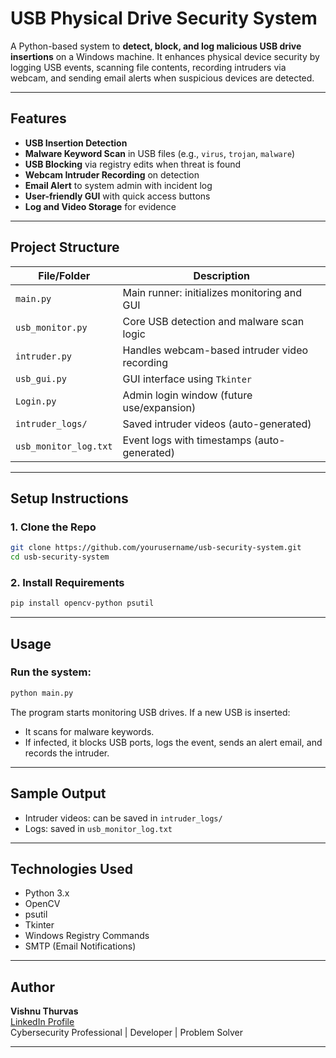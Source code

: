 #  USB Physical Drive Security System

A Python-based system to **detect, block, and log malicious USB drive insertions** on a Windows machine. It enhances physical device security by logging USB events, scanning file contents, recording intruders via webcam, and sending email alerts when suspicious devices are detected.

---

## Features

- **USB Insertion Detection**
- **Malware Keyword Scan** in USB files (e.g., `virus`, `trojan`, `malware`)
- **USB Blocking** via registry edits when threat is found
- **Webcam Intruder Recording** on detection
- **Email Alert** to system admin with incident log
- **User-friendly GUI** with quick access buttons
- **Log and Video Storage** for evidence

---

## Project Structure

| File/Folder         | Description |
|---------------------|-------------|
| `main.py`           | Main runner: initializes monitoring and GUI |
| `usb_monitor.py`    | Core USB detection and malware scan logic |
| `intruder.py`       | Handles webcam-based intruder video recording |
| `usb_gui.py`        | GUI interface using `Tkinter` |
| `Login.py`          | Admin login window (future use/expansion) |
| `intruder_logs/`    | Saved intruder videos (auto-generated) |
| `usb_monitor_log.txt` | Event logs with timestamps (auto-generated) |

---

## Setup Instructions

### 1. Clone the Repo
```bash
git clone https://github.com/yourusername/usb-security-system.git
cd usb-security-system
```

### 2. Install Requirements
```bash
pip install opencv-python psutil
```

---

## Usage

### Run the system:
```bash
python main.py
```

The program starts monitoring USB drives. If a new USB is inserted:
- It scans for malware keywords.
- If infected, it blocks USB ports, logs the event, sends an alert email, and records the intruder.

---

## Sample Output

- Intruder videos: can be saved in `intruder_logs/`
- Logs: saved in `usb_monitor_log.txt`

---

## Technologies Used

- Python 3.x
- OpenCV
- psutil
- Tkinter
- Windows Registry Commands
- SMTP (Email Notifications)

---

## Author

**Vishnu Thurvas**  
[LinkedIn Profile](https://www.linkedin.com/in/tsvishnu/)  
Cybersecurity Professional | Developer | Problem Solver

---
